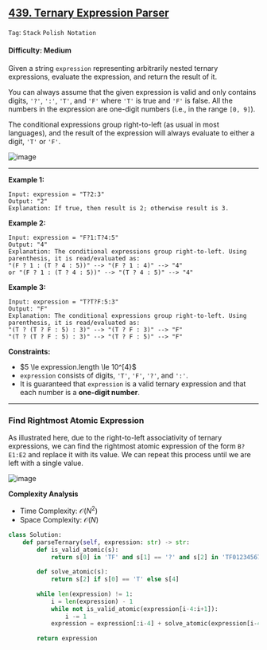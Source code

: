 ## [439. Ternary Expression Parser](https://leetcode.com/problems/ternary-expression-parser/)

```Tag```: ```Stack``` ```Polish Notation```

#### Difficulty: Medium

Given a string ```expression``` representing arbitrarily nested ternary expressions, evaluate the expression, and return the result of it.

You can always assume that the given expression is valid and only contains digits, ```'?'```, ```':'```, ```'T'```, and ```'F'``` where ```'T'``` is true and ```'F'``` is false. All the numbers in the expression are one-digit numbers (i.e., in the range ```[0, 9]```).

The conditional expressions group right-to-left (as usual in most languages), and the result of the expression will always evaluate to either a digit, ```'T'``` or ```'F'```.

![image](https://github.com/quananhle/Python/assets/35042430/963d52dc-1c30-4713-9099-439456b1f4df)

---

__Example 1:__
```
Input: expression = "T?2:3"
Output: "2"
Explanation: If true, then result is 2; otherwise result is 3.
```

__Example 2:__
```
Input: expression = "F?1:T?4:5"
Output: "4"
Explanation: The conditional expressions group right-to-left. Using parenthesis, it is read/evaluated as:
"(F ? 1 : (T ? 4 : 5))" --> "(F ? 1 : 4)" --> "4"
or "(F ? 1 : (T ? 4 : 5))" --> "(T ? 4 : 5)" --> "4"
```

__Example 3:__
```
Input: expression = "T?T?F:5:3"
Output: "F"
Explanation: The conditional expressions group right-to-left. Using parenthesis, it is read/evaluated as:
"(T ? (T ? F : 5) : 3)" --> "(T ? F : 3)" --> "F"
"(T ? (T ? F : 5) : 3)" --> "(T ? F : 5)" --> "F"
```

__Constraints:__

- $5 \le expression.length \le 10^[4}$
- ```expression``` consists of digits, ```'T'```, ```'F'```, ```'?'```, and ```':'```.
- It is guaranteed that ```expression``` is a valid ternary expression and that each number is a __one-digit number__.

---

### Find Rightmost Atomic Expression

As illustrated here, due to the right-to-left associativity of ternary expressions, we can find the rightmost atomic expression of the form ```B?E1:E2``` and replace it with its value. We can repeat this process until we are left with a single value.

![image](https://github.com/quananhle/Python/assets/35042430/e20b6333-7c5b-43f0-922b-304a16ad0541)

__Complexity Analysis__

- Time Complexity: $\mathcal{O}(N^{2})$
- Space Complexity: $\mathcal{O}(N)$

```Python
class Solution:
    def parseTernary(self, expression: str) -> str:
        def is_valid_atomic(s):
            return s[0] in 'TF' and s[1] == '?' and s[2] in 'TF0123456789' and s[3] == ':' and s[4] in 'TF0123456789'
        
        def solve_atomic(s):
            return s[2] if s[0] == 'T' else s[4]
        
        while len(expression) != 1:
            i = len(expression) - 1
            while not is_valid_atomic(expression[i-4:i+1]):
                i -= 1
            expression = expression[:i-4] + solve_atomic(expression[i-4:i+1]) + expression[i+1:]
        
        return expression
```
